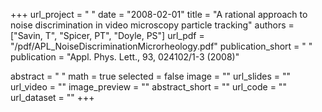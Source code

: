 +++
url_project = " "
date = "2008-02-01"
title = "A rational approach to noise discrimination in video microscopy particle tracking"
authors = ["Savin, T", "Spicer, PT", "Doyle, PS"]
url_pdf = "/pdf/APL_NoiseDiscriminationMicrorheology.pdf"
publication_short = " "
publication = "Appl. Phys. Lett., 93, 024102/1-3 (2008)"

abstract = " "
math = true
selected = false
image = ""
url_slides = ""
url_video = ""
image_preview = ""
abstract_short = ""
url_code = ""
url_dataset = ""
+++